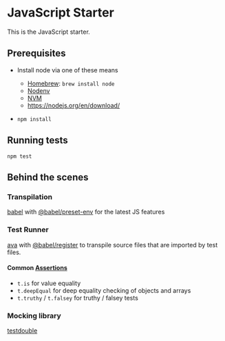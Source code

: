 # JavaScript Starter

This is the JavaScript starter.

## Prerequisites

- Install node via one of these means
  - [Homebrew](https://brew.sh/): `brew install node`
  - [Nodenv](https://github.com/nodenv/nodenv)
  - [NVM](https://github.com/creationix/nvm)
  - https://nodejs.org/en/download/

- `npm install`

## Running tests

`npm test`

## Behind the scenes

### Transpilation

[babel](https://babeljs.io/) with [@babel/preset-env](https://babeljs.io/docs/en/babel-preset-env) for the latest JS features

### Test Runner

[ava](https://github.com/avajs/ava) with [@babel/register](https://babeljs.io/docs/en/babel-register) to transpile source files that are imported by test files.

#### Common [Assertions](https://github.com/avajs/ava/blob/master/docs/03-assertions.md)
- `t.is` for value equality
- `t.deepEqual` for deep equality checking of objects and arrays
- `t.truthy` / `t.falsey` for truthy / falsey tests

### Mocking library

[testdouble](https://github.com/testdouble/testdouble.js)
